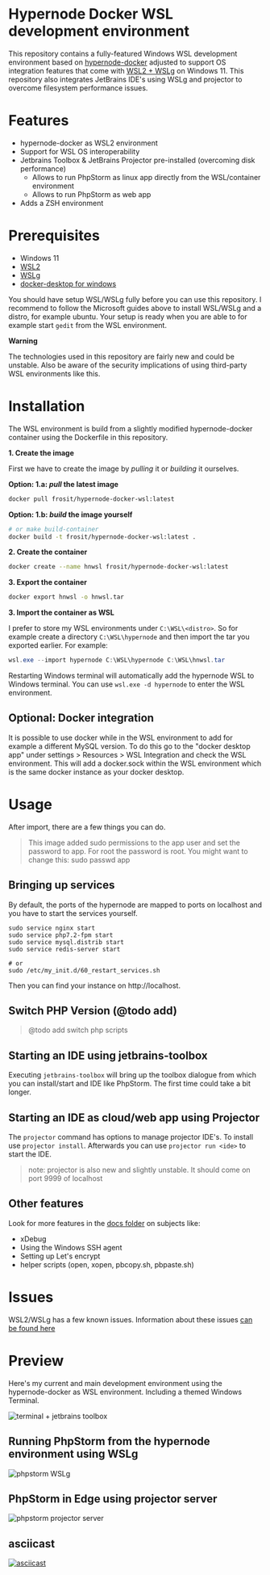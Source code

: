 # Hypernode Docker WSL development environment

This repository contains a fully-featured Windows WSL development environment based on [hypernode-docker](https://github.com/ByteInternet/hypernode-docker) adjusted to support OS integration features that come with [WSL2 + WSLg](https://docs.microsoft.com/en-us/windows/wsl/) on Windows 11. This repository also integrates JetBrains IDE's using WSLg and projector to overcome filesystem performance issues.

# Features

* hypernode-docker as WSL2 environment
* Support for WSL OS interoperability
* Jetbrains Toolbox & JetBrains Projector pre-installed (overcoming disk performance)
  * Allows to run PhpStorm as linux app directly from the WSL/container environment
  * Allows to run PhpStorm as web app
* Adds a ZSH environment

# Prerequisites

* Windows 11
* [WSL2](https://docs.microsoft.com/en-us/windows/wsl/install)
* [WSLg](https://docs.microsoft.com/en-us/windows/wsl/tutorials/gui-apps#install-support-for-linux-gui-apps)
* [docker-desktop for windows](https://docs.docker.com/desktop/windows/install/)

You should have setup WSL/WSLg fully before you can use this repository. I recommend to follow the Microsoft guides above to install WSL/WSLg and a distro, for example ubuntu.
Your setup is ready when you are able to for example start `gedit` from the WSL environment.

__Warning__

The technologies used in this repository are fairly new and could be unstable. Also be aware of the security implications of using third-party WSL environments like this.

# Installation

The WSL environment is build from a slightly modified hypernode-docker container using the Dockerfile in this repository.

__1. Create the image__

First we have to create the image by _pulling_ it or _building_ it ourselves.

__Option: 1.a: _pull_ the latest image__

```bash
docker pull frosit/hypernode-docker-wsl:latest
```

__Option: 1.b: _build_ the image yourself__

```bash
# or make build-container
docker build -t frosit/hypernode-docker-wsl:latest .
```

__2. Create the container__

```bash
docker create --name hnwsl frosit/hypernode-docker-wsl:latest
```

__3. Export the container__

```bash
docker export hnwsl -o hnwsl.tar
```

__3. Import the container as WSL__

I prefer to store my WSL environments under `C:\WSL\<distro>`. So for example create a directory `C:\WSL\hypernode` and then import the tar you exported earlier. For example:

```powershell
wsl.exe --import hypernode C:\WSL\hypernode C:\WSL\hnwsl.tar
```

Restarting Windows terminal will automatically add the hypernode WSL to Windows terminal. You can use `wsl.exe -d hypernode` to enter the WSL environment.

## Optional: Docker integration

It is possible to use docker while in the WSL environment to add for example a different MySQL version. To do this go to the "docker desktop app" under settings > Resources > WSL Integration and check the WSL environment.
This will add a docker.sock within the WSL environment which is the same docker instance as your docker desktop.

# Usage

After import, there are a few things you can do.

> This image added sudo permissions to the app user and set the password to app. For root the password is root. You might want to change this: sudo passwd app

## Bringing up services

By default, the ports of the hypernode are mapped to ports on localhost and you have to start the services yourself.

```
sudo service nginx start
sudo service php7.2-fpm start
sudo service mysql.distrib start
sudo service redis-server start

# or
sudo /etc/my_init.d/60_restart_services.sh
```

Then you can find your instance on http://localhost.

## Switch PHP Version (@todo add)

> @todo add switch php scripts

## Starting an IDE using jetbrains-toolbox

Executing `jetbrains-toolbox` will bring up the toolbox dialogue from which you can install/start and IDE like PhpStorm. The first time could take a bit longer.

## Starting an IDE as cloud/web app using Projector

The `projector` command has options to manage projector IDE's. To install use `projector install`. Afterwards you can use `projector run <ide>` to start the IDE.

> note: projector is also new and slightly unstable. It should come on port 9999 of localhost

## Other features

Look for more features in the [docs folder](/docs) on subjects like:

* xDebug
* Using the Windows SSH agent
* Setting up Let's encrypt
* helper scripts (open, xopen, pbcopy.sh, pbpaste.sh)

# Issues

WSL2/WSLg has a few known issues. Information about these issues [can be found here](docs/known-issues.md)

# Preview

Here's my current and main development environment using the hypernode-docker as WSL environment. Including a themed Windows Terminal.

![terminal + jetbrains toolbox](docs/images/term-toolbox.png)

## Running PhpStorm from the hypernode environment using WSLg

![phpstorm WSLg](docs/images/phpstorm-wslg.png)

## PhpStorm in Edge using projector server

![phpstorm projector server](docs/images/phpstorm-edge.png)

## asciicast

[![asciicast](https://asciinema.org/a/451194.svg)](https://asciinema.org/a/451194)
